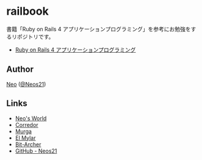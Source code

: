 # railbook

書籍「Ruby on Rails 4 アプリケーションプログラミング」を参考にお勉強をするリポジトリです。

- [Ruby on Rails 4 アプリケーションプログラミング](http://amzn.to/2zmikcw)


## Author

[Neo](http://neo.s21.xrea.com/) ([@Neos21](https://twitter.com/Neos21))


## Links

- [Neo's World](http://neo.s21.xrea.com/)
- [Corredor](http://neos21.hatenablog.com/)
- [Murga](http://neos21.hatenablog.jp/)
- [El Mylar](http://neos21.hateblo.jp/)
- [Bit-Archer](http://bit-archer.hatenablog.com/)
- [GitHub - Neos21](https://github.com/Neos21/)
